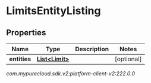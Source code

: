 # LimitsEntityListing


## Properties

| Name | Type | Description | Notes |
| ------------ | ------------- | ------------- | ------------- |
| **entities** | [**List&lt;Limit&gt;**](Limit) |  |  [optional] |




_com.mypurecloud.sdk.v2:platform-client-v2:222.0.0_
